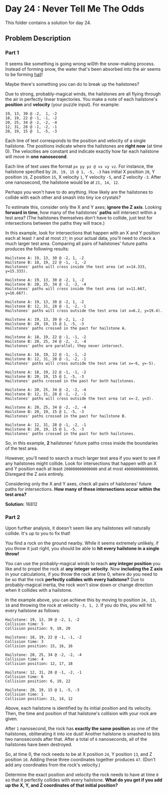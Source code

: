 # Day 24 : Never Tell Me The Odds

This folder contains a solution for day 24.

## Problem Description

### Part 1

It seems like something is going wrong wi0th the snow-making process. Instead of forming snow, the water that's been absorbed into the air seems to be forming [hail](https://en.wikipedia.org/wiki/Hail)!

Maybe there's something you can do to break up the hailstones?

Due to strong, probably-magical winds, the hailstones are all flying through the air in perfectly linear trajectories. You make a note of each hailstone's **position** and **velocity** (your puzzle input). For example:

```
19, 13, 30 @ -2,  1, -2
18, 19, 22 @ -1, -1, -2
20, 25, 34 @ -2, -2, -4
12, 31, 28 @ -1, -2, -1
20, 19, 15 @  1, -5, -3
```

Each line of text corresponds to the position and velocity of a single hailstone. The positions indicate where the hailstones are **right now** (at time 0). The velocities are constant and indicate exactly how far each hailstone will move in **one nanosecond**.

Each line of text uses the format `px py pz @ vx vy vz`. For instance, the hailstone specified by `20, 19, 15 @ 1, -5, -3` has initial X position `20`, Y position `19`, Z position `15`, X velocity `1`, Y velocity `-5`, and Z velocity `-3`. After one nanosecond, the hailstone would be at `21, 14, 12`.

Perhaps you won't have to do anything. How likely are the hailstones to collide with each other and smash into tiny ice crystals?

To estimate this, consider only the X and Y axes; **ignore the Z axis**. Looking **forward in time**, how many of the hailstones' **paths** will intersect within a test area? (The hailstones themselves don't have to collide, just test for intersections between the paths they will trace.)

In this example, look for intersections that happen with an X and Y position each at least `7` and at most `27`; in your actual data, you'll need to check a much larger test area. Comparing all pairs of hailstones' future paths produces the following results:

```
Hailstone A: 19, 13, 30 @ -2, 1, -2
Hailstone B: 18, 19, 22 @ -1, -1, -2
Hailstones' paths will cross inside the test area (at x=14.333, y=15.333).

Hailstone A: 19, 13, 30 @ -2, 1, -2
Hailstone B: 20, 25, 34 @ -2, -2, -4
Hailstones' paths will cross inside the test area (at x=11.667, y=16.667).

Hailstone A: 19, 13, 30 @ -2, 1, -2
Hailstone B: 12, 31, 28 @ -1, -2, -1
Hailstones' paths will cross outside the test area (at x=6.2, y=19.4).

Hailstone A: 19, 13, 30 @ -2, 1, -2
Hailstone B: 20, 19, 15 @ 1, -5, -3
Hailstones' paths crossed in the past for hailstone A.

Hailstone A: 18, 19, 22 @ -1, -1, -2
Hailstone B: 20, 25, 34 @ -2, -2, -4
Hailstones' paths are parallel; they never intersect.

Hailstone A: 18, 19, 22 @ -1, -1, -2
Hailstone B: 12, 31, 28 @ -1, -2, -1
Hailstones' paths will cross outside the test area (at x=-6, y=-5).

Hailstone A: 18, 19, 22 @ -1, -1, -2
Hailstone B: 20, 19, 15 @ 1, -5, -3
Hailstones' paths crossed in the past for both hailstones.

Hailstone A: 20, 25, 34 @ -2, -2, -4
Hailstone B: 12, 31, 28 @ -1, -2, -1
Hailstones' paths will cross outside the test area (at x=-2, y=3).

Hailstone A: 20, 25, 34 @ -2, -2, -4
Hailstone B: 20, 19, 15 @ 1, -5, -3
Hailstones' paths crossed in the past for hailstone B.

Hailstone A: 12, 31, 28 @ -1, -2, -1
Hailstone B: 20, 19, 15 @ 1, -5, -3
Hailstones' paths crossed in the past for both hailstones.
```

So, in this example, **2** hailstones' future paths cross inside the boundaries of the test area.

However, you'll need to search a much larger test area if you want to see if any hailstones might collide. Look for intersections that happen with an X and Y position each at least `200000000000000` and at most `400000000000000`. Disregard the Z axis entirely.

Considering only the X and Y axes, check all pairs of hailstones' future paths for intersections. **How many of these intersections occur within the test area?**

**Solution:** 16812

### Part 2

Upon further analysis, it doesn't seem like any hailstones will naturally collide. It's up to you to fix that!

You find a rock on the ground nearby. While it seems extremely unlikely, if you throw it just right, you should be able to **hit every hailstone in a single throw!**

You can use the probably-magical winds to reach **any integer position** you like and to propel the rock at **any integer velocity**. Now **including the Z axis** in your calculations, if you throw the rock at time 0, where do you need to be so that the rock **perfectly collides with every hailstone?** Due to probably-magical inertia, the rock won't slow down or change direction when it collides with a hailstone.

In the example above, you can achieve this by moving to position `24, 13, 10` and throwing the rock at velocity `-3, 1, 2`. If you do this, you will hit every hailstone as follows:

```
Hailstone: 19, 13, 30 @ -2, 1, -2
Collision time: 5
Collision position: 9, 18, 20

Hailstone: 18, 19, 22 @ -1, -1, -2
Collision time: 3
Collision position: 15, 16, 16

Hailstone: 20, 25, 34 @ -2, -2, -4
Collision time: 4
Collision position: 12, 17, 18

Hailstone: 12, 31, 28 @ -1, -2, -1
Collision time: 6
Collision position: 6, 19, 22

Hailstone: 20, 19, 15 @ 1, -5, -3
Collision time: 1
Collision position: 21, 14, 12
```

Above, each hailstone is identified by its initial position and its velocity. Then, the time and position of that hailstone's collision with your rock are given.

After `1` nanosecond, the rock has **exactly the same position** as one of the hailstones, obliterating it into ice dust! Another hailstone is smashed to bits two nanoseconds after that. After a total of `6` nanoseconds, all of the hailstones have been destroyed.

So, at time 0, the rock needs to be at X position `24`, Y position `13`, and Z position `10`. Adding these three coordinates together produces `47`. (Don't add any coordinates from the rock's velocity.)

Determine the exact position and velocity the rock needs to have at time `0` so that it perfectly collides with every hailstone. **What do you get if you add up the X, Y, and Z coordinates of that initial position?**